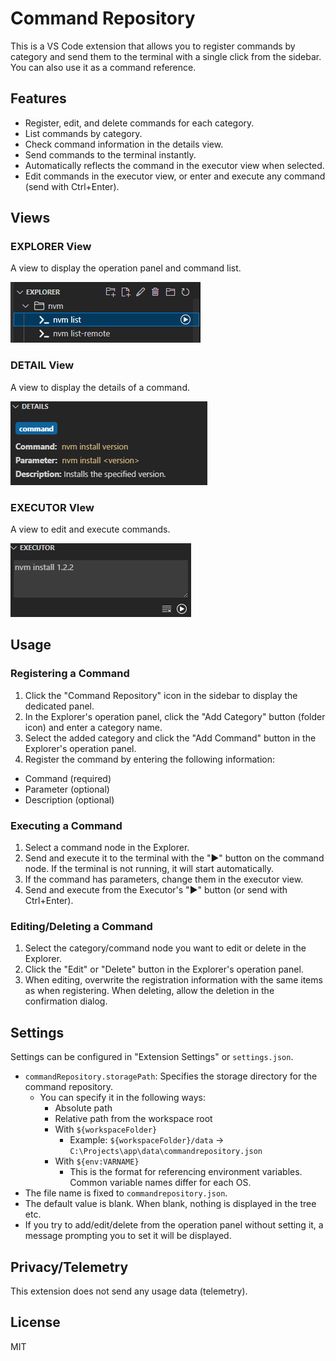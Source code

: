 # Command Repository

This is a VS Code extension that allows you to register commands by category and send them to the terminal with a single click from the sidebar.
You can also use it as a command reference.

## Features

- Register, edit, and delete commands for each category.
- List commands by category.
- Check command information in the details view.
- Send commands to the terminal instantly.
- Automatically reflects the command in the executor view when selected.
- Edit commands in the executor view, or enter and execute any command (send with Ctrl+Enter).

## Views

### EXPLORER View

A view to display the operation panel and command list.

![EXPLORER](https://github.com/Knworks/commandrepository/raw/HEAD/images/explorer.png)

### DETAIL View

A view to display the details of a command.

![DETAIL](https://github.com/Knworks/commandrepository/raw/HEAD/images/detail.png)

### EXECUTOR VIew

A view to edit and execute commands.

![EXECUTOR](https://github.com/Knworks/commandrepository/raw/HEAD/images/executor.png)

## Usage

### Registering a Command

1. Click the "Command Repository" icon in the sidebar to display the dedicated panel.
2. In the Explorer's operation panel, click the "Add Category" button (folder icon) and enter a category name.
3. Select the added category and click the "Add Command" button in the Explorer's operation panel.
4. Register the command by entering the following information:

- Command (required)
- Parameter (optional)
- Description (optional)

### Executing a Command

1. Select a command node in the Explorer.
2. Send and execute it to the terminal with the "▶" button on the command node. If the terminal is not running, it will start automatically.
3. If the command has parameters, change them in the executor view.
4. Send and execute from the Executor's "▶" button (or send with Ctrl+Enter).

### Editing/Deleting a Command

1. Select the category/command node you want to edit or delete in the Explorer.
2. Click the "Edit" or "Delete" button in the Explorer's operation panel.
3. When editing, overwrite the registration information with the same items as when registering. When deleting, allow the deletion in the confirmation dialog.

## Settings

Settings can be configured in "Extension Settings" or `settings.json`.

- `commandRepository.storagePath`: Specifies the storage directory for the command repository.
  - You can specify it in the following ways:
    - Absolute path
    - Relative path from the workspace root
    - With `${workspaceFolder}`
      - Example: `${workspaceFolder}/data` → `C:\Projects\app\data\commandrepository.json`
    - With `${env:VARNAME}`
      - This is the format for referencing environment variables. Common variable names differ for each OS.
- The file name is fixed to `commandrepository.json`.
- The default value is blank. When blank, nothing is displayed in the tree etc.
- If you try to add/edit/delete from the operation panel without setting it, a message prompting you to set it will be displayed.

## Privacy/Telemetry

This extension does not send any usage data (telemetry).

## License

MIT
